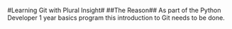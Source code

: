 #Learning Git with Plural Insight#
##The Reason##
As part of the Python Developer 1 year basics program  this introduction to Git needs to be done. 
